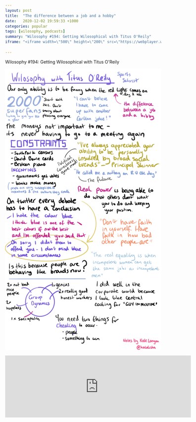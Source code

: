 ```yaml
---
layout: post
title:  "The difference between a job and a hobby"
date:   2020-12-02 19:59:33 +1000
categories: popular
tags: [wilosophy, podcasts]
summary: "Wilosophy #194: Getting Wilosophical with Titus O'Reily"
iframe: "<iframe width=\"500\" height=\"200\" src=\"https://webplayer.whooshkaa.com/player/episode/id/752415?sharing=true&visual=true&wmode=opaque\" frameborder=\"0\" style=\"width: 600px; height: 200px\"></iframe>"

---
```

Wilosophy #194: Getting Wilosophical with Titus O'Reily

![Notes for Wilosophy #194][notes]

<iframe width="500" height="200" src="https://webplayer.whooshkaa.com/player/episode/id/752415?sharing=true&visual=true&wmode=opaque" frameborder="0" style="width: 600px; height: 200px"></iframe>


[notes]: /assets/img/wilosophy_to.png

